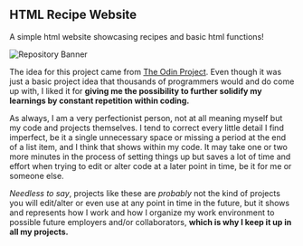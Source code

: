 ## HTML Recipe Website
A simple html website showcasing recipes and basic html functions!

![Repository Banner](https://gianlucajahn.github.io/recipes/img/recipe_banner.png)

The idea for this project came from [The Odin Project](https://www.theodinproject.com).
Even though it was just a basic project idea that thousands of programmers would and do come up with, I
liked it for **giving me the possibility to further solidify my learnings by constant repetition within coding.**

As always, I am a very perfectionist person, not at all meaning myself but my code and projects themselves.
I tend to correct every little detail I find imperfect, be it a single unnecessary space or missing a period at
the end of a list item, and I think that shows within my code. It may take one or two more minutes in the 
process of setting things up but saves a lot of time and effort when trying to edit or alter code at a
later point in time, be it for me or someone else.

*Needless to say*, projects like these are *probably* not the kind of projects you will edit/alter or
even use at any point in time in the future, but it shows and represents how I work and how I organize
my work environment to possible future employers and/or collaborators, **which is why I keep it up in
all my projects.**
